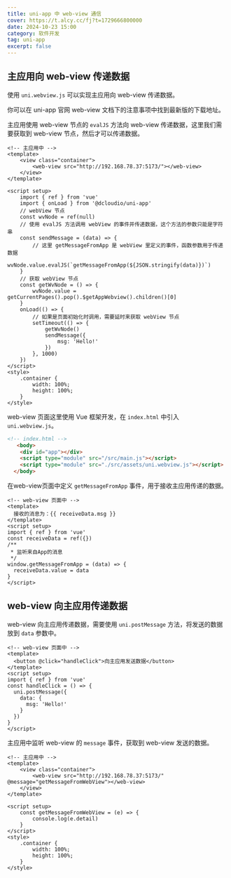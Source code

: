 ```yaml
---
title: uni-app 中 web-view 通信
cover: https://t.alcy.cc/fj?t=1729666800000
date: 2024-10-23 15:00
category: 软件开发
tag: uni-app
excerpt: false
---
```


## 主应用向 web-view 传递数据

使用 `uni.webview.js` 可以实现主应用向 web-view 传递数据。

你可以在 uni-app 官网 web-view 文档下的注意事项中找到最新版的下载地址。

主应用使用 web-view 节点的 `evalJS` 方法向 web-view 传递数据，这里我们需要获取到 web-view 节点，然后才可以传递数据。

```vue
<!-- 主应用中 -->
<template>
	<view class="container">
		<web-view src="http://192.168.78.37:5173/"></web-view>
	</view>
</template>

<script setup>
	import { ref } from 'vue'
	import { onLoad } from '@dcloudio/uni-app'
	// webView 节点
	const wvNode = ref(null)
	// 使用 evalJS 方法调用 webView 的事件并传递数据，这个方法的参数只能是字符串
	const sendMessage = (data) => {
		// 这里 getMessageFromApp 是 webView 里定义的事件，函数参数用于传递数据
		wvNode.value.evalJS(`getMessageFromApp(${JSON.stringify(data)})`)
	}
	// 获取 webView 节点
	const getWvNode = () => {
		wvNode.value = getCurrentPages().pop().$getAppWebview().children()[0]
	}
	onLoad(() => {
		// 如果是页面初始化时调用，需要延时来获取 webView 节点
		setTimeout(() => {
			getWvNode()
			sendMessage({
				msg: 'Hello!'
			})
		}, 1000)
	})
</script>
<style>
	.container {
		width: 100%;
		height: 100%;
	}
</style>
```

web-view 页面这里使用 Vue 框架开发，在 `index.html` 中引入 `uni.webview.js`。

```html
<!-- index.html -->
   <body>
    <div id="app"></div>
    <script type="module" src="/src/main.js"></script>
    <script type="module" src="./src/assets/uni.webview.js"></script>
  </body>
```

在web-view页面中定义 `getMessageFromApp` 事件，用于接收主应用传递的数据。

```vue
<!-- web-view 页面中 -->
<template>
  接收的消息为：{{ receiveData.msg }}
</template>
<script setup>
import { ref } from 'vue'
const receiveData = ref({})
/**
 * 监听来自App的消息
 */
window.getMessageFromApp = (data) => {
  receiveData.value = data
}
</script>
```

## web-view 向主应用传递数据

web-view 向主应用传递数据，需要使用 `uni.postMessage` 方法，将发送的数据放到 `data` 参数中。

```vue
<!-- web-view 页面中 -->
<template>
  <button @click="handleClick">向主应用发送数据</button>
</template>
<script setup>
import { ref } from 'vue'
const handleClick = () => {
  uni.postMessage({
    data: {
      msg: 'Hello!'
    }
  })
}
</script>
```

主应用中监听 web-view 的 `message` 事件，获取到 web-view 发送的数据。

```vue
<!-- 主应用中 -->
<template>
	<view class="container">
		<web-view src="http://192.168.78.37:5173/" @message="getMessageFromWebView"></web-view>
	</view>
</template>

<script setup>
	const getMessageFromWebView = (e) => {
		console.log(e.detail)
	}
</script>
<style>
	.container {
		width: 100%;
		height: 100%;
	}
</style>
```